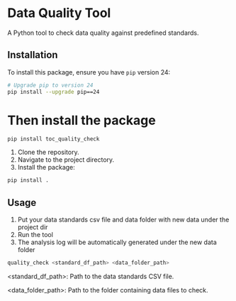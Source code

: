 # Data Quality Tool

A Python tool to check data quality against predefined standards.

## Installation

To install this package, ensure you have `pip` version 24:

```bash
# Upgrade pip to version 24
pip install --upgrade pip==24
```

# Then install the package
```
pip install toc_quality_check
```

1. Clone the repository.
2. Navigate to the project directory.
3. Install the package:

```sh
pip install .
```

## Usage

1. Put your data standards csv file and data folder with new data under the project dir
2. Run the tool
3. The analysis log will be automatically generated under the new data folder

```sh
quality_check <standard_df_path> <data_folder_path>
```

<standard_df_path>: Path to the data standards CSV file.

<data_folder_path>: Path to the folder containing data files to check.
